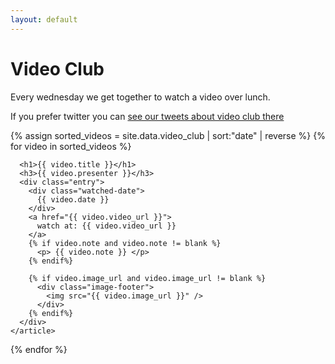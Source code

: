 ```yaml
---
layout: default
---
```


# Video Club

Every wednesday we get together to watch a video over lunch.

If you prefer twitter you can [see our tweets about video club there](https://twitter.com/search?f=tweets&q=from%3Apauldambra%20AND%20video%20club%20OR%20%23videoclub&src=typd)

<div class="video-club">
  {% assign sorted_videos = site.data.video_club | sort:"date" | reverse %}
  {% for video in sorted_videos %}
    <article>

      <h1>{{ video.title }}</h1>
      <h3>{{ video.presenter }}</h3>
      <div class="entry">
        <div class="watched-date">
          {{ video.date }}
        </div>
        <a href="{{ video.video_url }}">
          watch at: {{ video.video_url }}
        </a>
        {% if video.note and video.note != blank %}
          <p> {{ video.note }} </p>
        {% endif%}

        {% if video.image_url and video.image_url != blank %}
          <div class="image-footer">
            <img src="{{ video.image_url }}" />
          </div>
        {% endif%}
      </div>
    </article>
  {% endfor %}
</div>